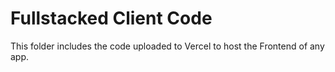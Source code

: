 # Fullstacked Client Code

This folder includes the code uploaded to Vercel to host the Frontend of any app.
